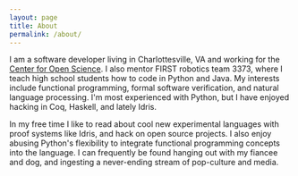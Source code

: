```yaml
---
layout: page
title: About
permalink: /about/
---
```

I am a software developer living in Charlottesville, VA and working for
the [Center for Open Science](http://www.cos.io). I also mentor FIRST robotics team 3373,
where I teach high school students how to code in Python and Java.
My interests include functional programming, formal software verification, and natural language processing.
I'm most experienced with Python, but I have enjoyed hacking in Coq, Haskell, and lately Idris.

In my free time I like to read about cool new experimental languages with proof systems
like Idris, and hack on open source projects. I also enjoy abusing Python's flexibility
to integrate functional programming concepts into the language. I can frequently be found
hanging out with my fiancee and dog, and ingesting a never-ending stream of pop-culture and media.
